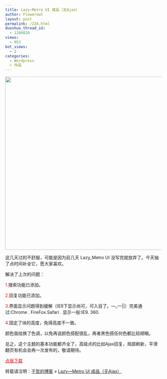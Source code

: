 ```yaml
---
title: Lazy—Metro UI 成品（无Ajax）
author: Flowerowl
layout: post
permalink: /226.html
duoshuo_thread_id:
  - 1266820
views:
  - 953
bot_views:
  - 2
categories:
  - Wordpress
  - 作品
---
```

<img class="aligncenter size-full wp-image-232" title="Lazy_Metro UI" src="http://lazynight.me/wp-content/uploads/2011/10/Lazy_Metro-UI.jpg" alt="" width="647" height="557" />  
  
这几天过的不舒服，可能是因为前几天 Lazy_Metro UI 没写完就放弃了。今天抽了点时间补全它，愿大家喜欢。

解决了上次的问题：

<span style="color: #ff0000;">1.</span>搜索功能已添加。

<span style="color: #ff0000;">2.</span>回复功能已添加。

<span style="color: #ff0000;">3.</span>界面显示问题得到缓解（IE9下显示尚可，可入目了。—_—||）完美通过:Chrome . FireFox.Safari . 显示一般:IE9. 360.

<span style="color: #ff0000;">4.</span>固定了块的高度，免得高度不一致。

颜色我给换了色调，以免再说颜色搭配很乱，再者黑色搭任何色都比较顺眼。

总之，这个主题的基本功能都齐全了，高级点的比如Ajax回复，局部刷新，平滑翻页有机会会再一次发布的，敬请期待。

<span style="color: #ff0000;"><a href="http://down.qiannao.com/space/file/flowerowl/-4e0a-4f20-5206-4eab/Lazy-002dMetro_UI.rar/.page" target="_blank"><span style="color: #ff0000;">点我下载</span></a></span>

转载请注明：[于哲的博客][1] &raquo; [Lazy—Metro UI 成品（无Ajax）][2]

 [1]: http://localhost/wordpress
 [2]: http://localhost/wordpress/226.html